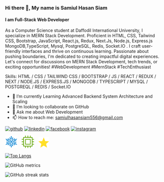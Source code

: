 ### Hi there 👋, My name is Samiul Hasan Siam
#### I am Full-Stack Web Developer

As a Computer Science student at Daffodil International University, I specialize in MERN Stack Development. Proficient in HTML, CSS, Tailwind CSS, Bootstrap, JavaScript, React.js, Redux, Next.Js, Node.js, Express.js MongoDB,TypeScript, Mysql, PostgreSQL, Redis, Socket.IO . I craft user-friendly interfaces and thrive on continuous learning. Passionate about pushing boundaries, I'm dedicated to creating impactful digital experiences. Let's connect for discussions on MERN Stack Development, tech trends, or exciting opportunities! #WebDevelopment #MernStack #TechEnthusiast


Skills:  HTML / CSS / TAILWIND CSS / BOOTSTRAP / JS / REACT / REDUX / NEXT / NODE.JS / EXPRESS.JS / MONGODB / TYPESCRIPT  / MYSQL / POSTGREQL / REDIS / Socket.IO


- 🌱 I’m currently Learning Advanced Backend System Architecture and Scaling
- 👯 I’m looking to collaborate on GitHub 
- 💬 Ask me about Web Development 
- 📫 How to reach me: samiulhasansiam556@gmail.com 


[<img src='https://cdn.jsdelivr.net/npm/simple-icons@3.0.1/icons/github.svg' alt='github' height='40'>](https://github.com/samiulhasansiam556)  [<img src='https://cdn.jsdelivr.net/npm/simple-icons@3.0.1/icons/linkedin.svg' alt='linkedin' height='40'>](https://www.linkedin.com/in/samiulhasansiam556/)  [<img src='https://cdn.jsdelivr.net/npm/simple-icons@3.0.1/icons/facebook.svg' alt='facebook' height='40'>](https://www.facebook.com/samiulhasansiam556)  [<img src='https://cdn.jsdelivr.net/npm/simple-icons@3.0.1/icons/instagram.svg' alt='instagram' height='40'>](https://www.instagram.com/samiulhasansiam556/)  

<a href='https://archiveprogram.github.com/'><img src='https://raw.githubusercontent.com/acervenky/animated-github-badges/master/assets/acbadge.gif' width='40' height='40'></a> <a href='https://docs.github.com/en/developers'><img src='https://raw.githubusercontent.com/acervenky/animated-github-badges/master/assets/devbadge.gif' width='40' height='40'></a> <a href='https://stars.github.com/'><img src='https://raw.githubusercontent.com/acervenky/animated-github-badges/master/assets/starbadge.gif' width='35' height='35'></a> 

[![Top Langs](https://github-readme-stats.vercel.app/api/top-langs/?username=samiulhasansiam556)](https://github.com/anuraghazra/github-readme-stats)

![GitHub metrics](https://metrics.lecoq.io/samiulhasansiam556)  

![GitHub streak stats](https://streak-stats.demolab.com/?user=samiulhasansiam556)  

